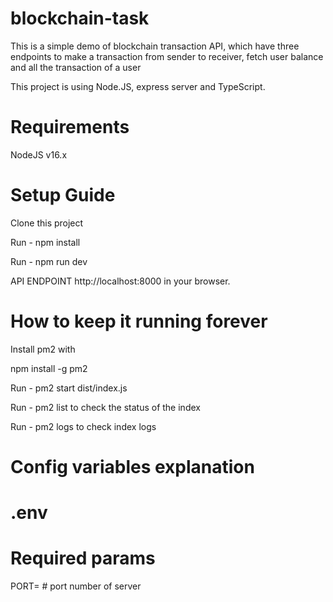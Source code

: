 # blockchain-task
This is a simple demo of blockchain transaction API, which have three endpoints to make a transaction from sender to receiver, fetch user balance and all the transaction of a user

This project is using Node.JS, express server and TypeScript.


# Requirements
NodeJS v16.x 

# Setup Guide
Clone this project

Run - npm install

Run - npm run dev

API ENDPOINT http://localhost:8000 in your browser.

# How to keep it running forever

Install pm2 with 

npm install -g pm2

Run - pm2 start dist/index.js

Run - pm2 list to check the status of the index

Run - pm2 logs to check index logs

# Config variables explanation
# .env

# Required params
PORT= # port number of server
